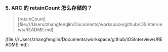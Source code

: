 ### 5. ARC 的 retainCount 怎么存储的？





> [retainCount][file:///Users/zhangfenglin/Documents/workspace/github/iOSInterviews/README.md]



[file:///Users/zhangfenglin/Documents/workspace/github/iOSInterviews/README.md]: 

